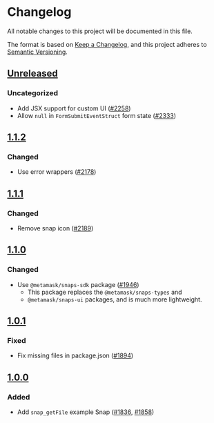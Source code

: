 # Changelog

All notable changes to this project will be documented in this file.

The format is based on [Keep a Changelog](https://keepachangelog.com/en/1.0.0/),
and this project adheres to [Semantic Versioning](https://semver.org/spec/v2.0.0.html).

## [Unreleased]

### Uncategorized

- Add JSX support for custom UI ([#2258](https://github.com/MetaMask/snaps-skunkworks.git/pull/2258))
- Allow `null` in `FormSubmitEventStruct` form state ([#2333](https://github.com/MetaMask/snaps-skunkworks.git/pull/2333))

## [1.1.2]

### Changed

- Use error wrappers ([#2178](https://github.com/MetaMask/snaps/pull/2178))

## [1.1.1]

### Changed

- Remove snap icon ([#2189](https://github.com/MetaMask/snaps/pull/2189))

## [1.1.0]

### Changed

- Use `@metamask/snaps-sdk` package ([#1946](https://github.com/MetaMask/snaps/pull/1946))
  - This package replaces the `@metamask/snaps-types` and
  - `@metamask/snaps-ui` packages, and is much more lightweight.

## [1.0.1]

### Fixed

- Fix missing files in package.json ([#1894](https://github.com/MetaMask/snaps/pull/1894))

## [1.0.0]

### Added

- Add `snap_getFile` example Snap ([#1836](https://github.com/MetaMask/snaps/pull/1836), [#1858](https://github.com/MetaMask/snaps/pull/1858))

[Unreleased]: https://github.com/MetaMask/snaps-skunkworks.git/compare/@metamask/get-file-example-snap@1.1.2...HEAD
[1.1.2]: https://github.com/MetaMask/snaps-skunkworks.git/compare/@metamask/get-file-example-snap@1.1.1...@metamask/get-file-example-snap@1.1.2
[1.1.1]: https://github.com/MetaMask/snaps-skunkworks.git/compare/@metamask/get-file-example-snap@1.1.0...@metamask/get-file-example-snap@1.1.1
[1.1.0]: https://github.com/MetaMask/snaps-skunkworks.git/compare/@metamask/get-file-example-snap@1.0.1...@metamask/get-file-example-snap@1.1.0
[1.0.1]: https://github.com/MetaMask/snaps-skunkworks.git/compare/@metamask/get-file-example-snap@1.0.0...@metamask/get-file-example-snap@1.0.1
[1.0.0]: https://github.com/MetaMask/snaps-skunkworks.git/releases/tag/@metamask/get-file-example-snap@1.0.0
